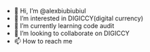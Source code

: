 - 👋 Hi, I’m @alexbiubiubiul
- 👀 I’m interested in DIGICCY(digital currency)
- 🌱 I’m currently learning code audit
- 💞️ I’m looking to collaborate on DIGICCY
- 📫 How to reach me 

<!---
alexbiubiubiul/alexbiubiubiul is a ✨ special ✨ repository because its `README.md` (this file) appears on your GitHub profile.
You can click the Preview link to take a look at your changes.
--->
